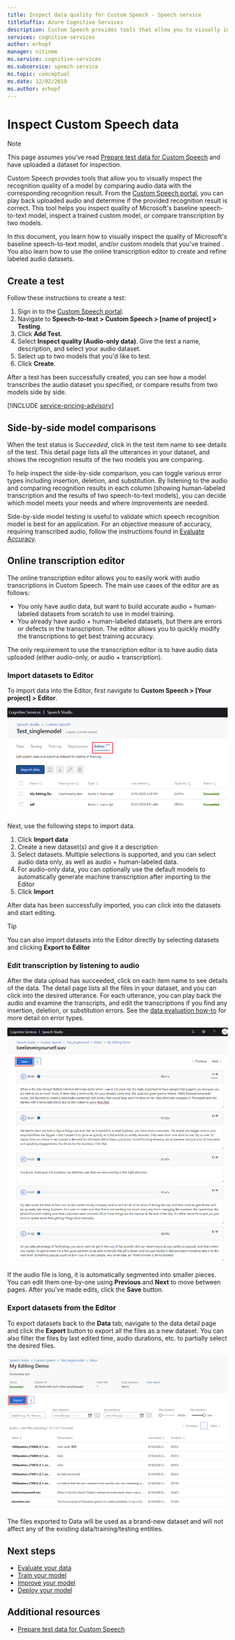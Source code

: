 ```yaml
---
title: Inspect data quality for Custom Speech - Speech service
titleSuffix: Azure Cognitive Services
description: Custom Speech provides tools that allow you to visually inspect the recognition quality of a model by comparing audio data with the corresponding recognition result. You can play back uploaded audio and determine if the provided recognition result is correct.
services: cognitive-services
author: erhopf
manager: nitinme
ms.service: cognitive-services
ms.subservice: speech-service
ms.topic: conceptual
ms.date: 12/02/2019
ms.author: erhopf
---
```


# Inspect Custom Speech data

> [!NOTE]
> This page assumes you've read [Prepare test data for Custom Speech](how-to-custom-speech-test-data.md) and have uploaded a dataset for inspection.

Custom Speech provides tools that allow you to visually inspect the recognition quality of a model by comparing audio data with the corresponding recognition result. From the [Custom Speech portal](https://speech.microsoft.com/customspeech), you can play back uploaded audio and determine if the provided recognition result is correct. This tool helps you inspect quality of Microsoft's baseline speech-to-text model, inspect a trained custom model, or compare transcription by two models.

In this document, you learn how to visually inspect the quality of Microsoft's baseline speech-to-text model, and/or custom models that you've trained . You also learn how to use the online transcription editor to create and refine labeled audio datasets.

## Create a test

Follow these instructions to create a test:

1. Sign in to the [Custom Speech portal](https://speech.microsoft.com/customspeech).
2. Navigate to **Speech-to-text > Custom Speech > [name of project] > Testing**.
3. Click **Add Test**.
4. Select **Inspect quality (Audio-only data)**. Give the test a name, description, and select your audio dataset.
5. Select up to two models that you'd like to test.
6. Click **Create**.

After a test has been successfully created, you can see how a model
transcribes the audio dataset you specified, or compare results from two models side by side.

[!INCLUDE [service-pricing-advisory](includes/service-pricing-advisory.md)]

## Side-by-side model comparisons

When the test status is _Succeeded_, click in the test item name to see details of the test. This detail page lists all the utterances in your dataset, and shows the recognition results of the two models you are comparing.

To help inspect the side-by-side comparison, you can toggle various error types including insertion, deletion, and substitution. By listening to the audio and comparing recognition results in each column (showing human-labeled transcription and the results of two speech-to-text models), you can decide which model meets your needs and where improvements are needed.

Side-by-side model testing is useful to validate which speech recognition model is best for an application. For an objective measure of accuracy, requiring transcribed audio, follow the instructions found in [Evaluate Accuracy](how-to-custom-speech-evaluate-data.md).

## Online transcription editor

The online transcription editor allows you to easily work with audio transcriptions in Custom Speech. The main use cases of the editor are as follows: 

* You only have audio data, but want to build accurate audio + human-labeled datasets from scratch to use in model training.
* You already have audio + human-labeled datasets, but there are errors or defects in the transcription. The editor allows you to quickly modify the transcriptions to get best training accuracy.

The only requirement to use the transcription editor is to have audio data uploaded (either audio-only, or audio + transcription).

### Import datasets to Editor

To import data into the Editor, first navigate to **Custom Speech > [Your project] > Editor**.

![Editor tab](media/custom-speech/custom-speech-editor-detail.png)

Next, use the following steps to import data.

1. Click **Import data**
1. Create a new dataset(s) and give it a description
1. Select datasets. Multiple selections is supported, and you can select audio data only, as well as audio + human-labeled data.
1. For audio-only data, you can optionally use the default models to automatically generate machine transcription after importing to the Editor
1. Click **Import**

After data has been successfully imported, you can click into the datasets and start editing.

> [!TIP]
> You can also import datasets into the Editor directly by selecting datasets and clicking **Export to Editor**

### Edit transcription by listening to audio

After the data upload has succeeded, click on each item name to see details of the data. The detail page lists all the files in your dataset, and you can click into the desired utterance. For each utterance, you can play back the audio and examine the transcripts, and edit the transcriptions if you find any insertion, deletion, or substitution errors. See the [data evaluation how-to](how-to-custom-speech-evaluate-data.md) for more detail on error types.

![Editor page](media/custom-speech/custom-speech-editor.png)

If the audio file is long, it is automatically segmented into smaller pieces. You can edit them one-by-one using **Previous** and **Next** to move between pages. After you've made edits, click the **Save** button.

### Export datasets from the Editor

To export datasets back to the **Data** tab, navigate to the data detail page and click the **Export** button to export all the files as a new dataset. You can also filter the files by last edited time, audio durations, etc. to partially select the desired files. 

![Editor page](media/custom-speech/custom-speech-editor-export.png)

The files exported to Data will be used as a brand-new dataset and will not affect any of the existing data/training/testing entities.

## Next steps

- [Evaluate your data](how-to-custom-speech-evaluate-data.md)
- [Train your model](how-to-custom-speech-train-model.md)
- [Improve your model](how-to-custom-speech-improve-accuracy.md)
- [Deploy your model](how-to-custom-speech-deploy-model.md)

## Additional resources

- [Prepare test data for Custom Speech](how-to-custom-speech-test-data.md)
